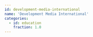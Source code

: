 ```yaml
---
id: development-media-international
name: 'Development Media International'
categories:
  - id: education
    fraction: 1.0
---
```

